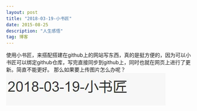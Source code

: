 ```yaml
---
layout: post
title: "2018-03-19-小书匠"
date: 2015-08-25 
description: "人生感悟"
tag: 博客 
---  
```


使用小书匠，来搭配搭建在github上的网站写东西，真的是挺方便的，因为可以小书匠可以绑定github仓库，写完直接同步到github上，同时也就在网页上进行了更新。简直不能更好。
那么如果要上传图片怎么办呢？
![enter description here][1]


  [1]: /images/QQ20180319230901.jpg